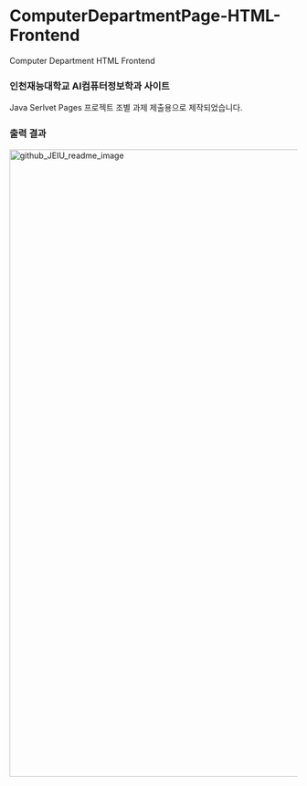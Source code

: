 # ComputerDepartmentPage-HTML-Frontend
Computer Department HTML Frontend

<h3>인천재능대학교 AI컴퓨터정보학과 사이트</h3>
Java Serlvet Pages 프로젝트 조별 과제 제출용으로 제작되었습니다.
<br>

<h3>출력 결과</h3>
<img width="1098" alt="github_JEIU_readme_image" src="https://user-images.githubusercontent.com/38902021/171987018-d92fc835-07d7-41da-9908-c6369b833128.png">
